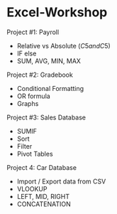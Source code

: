 # Excel-Workshop

Project #1: Payroll
- Relative vs Absolute ($C5 and C$5)
- IF else 
- SUM, AVG, MIN, MAX

Project #2: Gradebook
- Conditional Formatting
- OR formula 
- Graphs 

Project #3: Sales Database
- SUMIF
- Sort
- Filter
- Pivot Tables

Project 4: Car Database
- Import / Export data from CSV
- VLOOKUP
- LEFT, MID, RIGHT
- CONCATENATION
